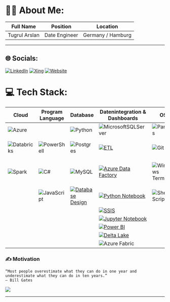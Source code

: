 # 🧑‍💻 About Me:

| Full Name   | Position     | Location        |
|-------------|--------------|-----------------|
|Tugrul Arslan| Date Engineer| Germany / Hamburg |
------------------------------------------------


## 🌐 Socials:

[![LinkedIn](https://img.shields.io/badge/LinkedIn-%230077B5.svg?logo=linkedin&logoColor=white)](https://linkedin.com/in/https://www.linkedin.com/in/tugrul-arslan/)
[![Xing](https://img.shields.io/badge/Xing-%23006567.svg?logo=xing&logoColor=white)](https://www.xing.com/profile/Tugrul_Arslan2)
[![Website](https://img.shields.io/badge/Website-%231E90FF.svg?logo=globe&logoColor=white)](https://www.tugrularslan.de)





# 💻 Tech Stack:
| Cloud | Program Language | Database | Datenintegration & Dashboards | OS | Webstack | Miscell. |
|-------|------------------|----------|------------------|-----------------|-----------|---------|
|![Azure](https://img.shields.io/badge/azure-%230072C6.svg?style=for-the-badge&logo=microsoftazure&logoColor=white)||![Python](https://img.shields.io/badge/python-3670A0?style=for-the-badge&logo=python&logoColor=ffdd54)|![MicrosoftSQLServer](https://img.shields.io/badge/Microsoft%20SQL%20Server-CC2927?style=for-the-badge&logo=microsoft%20sql%20server&logoColor=white) |![Pandas](https://img.shields.io/badge/pandas-%23150458.svg?style=for-the-badge&logo=pandas&logoColor=white)|[![Linux](https://img.shields.io/badge/Linux-%23FCC624.svg?logo=linux&logoColor=black)](https://yourhomepage.com/linux)|[![React](https://img.shields.io/badge/React-%2361DAFB.svg?logo=react&logoColor=black)](https://yourhomepage.com/react) |  ![Figma](https://img.shields.io/badge/figma-%23F24E1E.svg?style=for-the-badge&logo=figma&logoColor=white) |
|![Databricks](https://img.shields.io/badge/databricks-%23FF3621.svg?style=for-the-badge&logo=databricks&logoColor=white)|![PowerShell](https://img.shields.io/badge/PowerShell-%235391FE.svg?style=for-the-badge&logo=powershell&logoColor=white)  |![Postgres](https://img.shields.io/badge/postgres-%23316192.svg?style=for-the-badge&logo=postgresql&logoColor=white) |[![ETL](https://img.shields.io/badge/ETL-%234CAF50.svg?logo=databricks&logoColor=white)](https://yourhomepage.com/etl) |![Git](https://img.shields.io/badge/git-%23F05033.svg?style=for-the-badge&logo=git&logoColor=white)|![HTML5](https://img.shields.io/badge/html5-%23E34F26.svg?style=for-the-badge&logo=html5&logoColor=white) |[![Visual Studio Code](https://img.shields.io/badge/Visual%20Studio%20Code-%23007ACC.svg?logo=visual-studio-code&logoColor=white)](https://yourhomepage.com/vs-code) |
|![Spark](https://img.shields.io/badge/spark-%23E25A1C.svg?style=for-the-badge&logo=apache-spark&logoColor=white) |![C#](https://img.shields.io/badge/c%23-%23239120.svg?style=for-the-badge&logo=csharp&logoColor=white) |![MySQL](https://img.shields.io/badge/mysql-4479A1.svg?style=for-the-badge&logo=mysql&logoColor=white) | [![Azure Data Factory](https://img.shields.io/badge/Azure%20Data%20Factory-%230078D4.svg?logo=microsoft-azure&logoColor=white)](https://yourhomepage.com/azure-data-factory) | ![Windows Terminal](https://img.shields.io/badge/Windows%20Terminal-%234D4D4D.svg?style=for-the-badge&logo=windows-terminal&logoColor=white) | ![CSS3](https://img.shields.io/badge/css3-%231572B6.svg?style=for-the-badge&logo=css3&logoColor=white) |![GitHub](https://img.shields.io/badge/github-%23121011.svg?style=for-the-badge&logo=github&logoColor=white) [![Visual Studio](https://img.shields.io/badge/Visual%20Studio-%235C2D91.svg?logo=visual-studio&logoColor=white)](https://yourhomepage.com/visual-studio)| 
||![JavaScript](https://img.shields.io/badge/javascript-%23323330.svg?style=for-the-badge&logo=javascript&logoColor=%23F7DF1E) | [![Database Design](https://img.shields.io/badge/Database%20Design-%2300A98F.svg?logo=database&logoColor=white)](https://yourhomepage.com/database-design) | [![Python Notebook](https://img.shields.io/badge/Python%20Notebook-%233776AB.svg?logo=python&logoColor=white)](https://yourhomepage.com/python-notebook) | ![Shell Script](https://img.shields.io/badge/shell_script-%23121011.svg?style=for-the-badge&logo=gnu-bash&logoColor=white) | | [![Notion](https://img.shields.io/badge/📝%20Notion-%23000000.svg?logo=notion&logoColor=white)](https://yourhomepage.com/notion) |
| | | | [![SSIS](https://img.shields.io/badge/ETL-SSIS-%23CC2927.svg?logo=microsoft-sql-server&logoColor=white)](https://yourhomepage.com/ssis) |
| | | | [![Jupyter Notebook](https://img.shields.io/badge/Jupyter%20Notebook-%23F37626.svg?logo=jupyter&logoColor=white)](https://yourhomepage.com/jupyter-notebook) |
| | | | [![Power BI](https://img.shields.io/badge/Power%20BI-%23F2C811.svg?logo=power-bi&logoColor=black)](https://yourhomepage.com/power-bi) |
| | | | [![Delta Lake](https://img.shields.io/badge/Delta%20Lake-%230078D4.svg?logo=apache-spark&logoColor=white)](https://yourhomepage.com/delta-lake) |
| | | | ![Azure Fabric](https://img.shields.io/badge/azure%20fabric-%2300C853.svg?style=for-the-badge&logo=microsoft-azure&logoColor=white) |

    


### ✍️ Motivation

```
“Most people overestimate what they can do in one year and underestimate what they can do in ten years.”
— Bill Gates
```

![](https://github-readme-stats.vercel.app/api/top-langs/?username=TuArHH&theme=dark&hide_border=false&include_all_commits=false&count_private=false&layout=compact)


---
